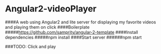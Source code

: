 # Angular2-videoPlayer
####A web using Angular2 and lite server for displaying my favorite videos and playing them on click
####Boilerplate
#####https://github.com/samprity/angular-2-template
####Install dependencies
#####npm install
####Start server
######npm start

###TODO: Click and play
